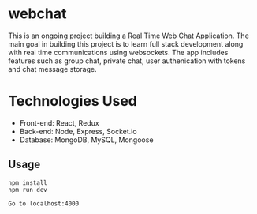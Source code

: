 # webchat

This is an ongoing project building a Real Time Web Chat Application. The main goal in building this project is to learn full stack development along with real time communications using websockets. The app includes features such as group chat, private chat, user authenication with tokens and chat message storage.

# Technologies Used
* Front-end: React, Redux
* Back-end: Node, Express, Socket.io
* Database: MongoDB, MySQL, Mongoose

## Usage
```
npm install
npm run dev

Go to localhost:4000
```
